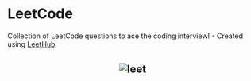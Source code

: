 # LeetCode
Collection of LeetCode questions to ace the coding interview! - Created using [LeetHub](https://github.com/QasimWani/LeetHub)

<center>
  
## ![leet](https://user-images.githubusercontent.com/70337488/196734364-159db30f-ed9a-4f2d-93ae-6763c2590aff.png)
</center>
